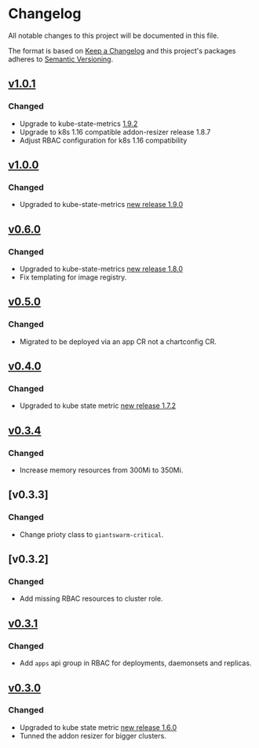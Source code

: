 # Changelog

All notable changes to this project will be documented in this file.

The format is based on [Keep a Changelog](http://keepachangelog.com/en/1.0.0/)
and this project's packages adheres to [Semantic Versioning](http://semver.org/spec/v2.0.0.html).

## [v1.0.1]

### Changed

- Upgrade to kube-state-metrics [1.9.2](https://github.com/kubernetes/kube-state-metrics/releases/tag/v1.9.2)
- Upgrade to k8s 1.16 compatible addon-resizer release 1.8.7
- Adjust RBAC configuration for k8s 1.16 compatibility

## [v1.0.0]

### Changed

- Upgraded to kube-state-metrics [new release 1.9.0](https://github.com/kubernetes/kube-state-metrics/releases/tag/v1.9.0)

## [v0.6.0]

### Changed

- Upgraded to kube-state-metrics [new release 1.8.0](https://github.com/kubernetes/kube-state-metrics/releases/tag/v1.8.0)
- Fix templating for image registry.

## [v0.5.0]

### Changed

- Migrated to be deployed via an app CR not a chartconfig CR.

## [v0.4.0] 

### Changed

- Upgraded to kube state metric [new release 1.7.2](https://github.com/kubernetes/kube-state-metrics/releases/tag/v1.7.2)

## [v0.3.4] 

### Changed

- Increase memory resources from 300Mi to 350Mi.

## [v0.3.3]

### Changed

- Change prioty class to `giantswarm-critical`.

## [v0.3.2]

### Changed

- Add missing RBAC resources to cluster role.

## [v0.3.1]

### Changed

- Add `apps` api group in RBAC for deployments, daemonsets and replicas.

## [v0.3.0]

### Changed

- Upgraded to kube state metric [new release 1.6.0](https://github.com/kubernetes/kube-state-metrics/releases/tag/v1.6.0)
- Tunned the addon resizer for bigger clusters.

[v1.0.2]: https://github.com/giantswarm/kube-state-metrics-app/releases/tag/v1.0.2
[v1.0.1]: https://github.com/giantswarm/kube-state-metrics-app/releases/tag/v1.0.1
[v1.0.0]: https://github.com/giantswarm/kube-state-metrics-app/releases/tag/v1.0.0
[v0.7.0]: https://github.com/giantswarm/kube-state-metrics-app/releases/tag/v0.7.0
[v0.6.0]: https://github.com/giantswarm/kube-state-metrics-app/releases/tag/v0.6.0
[v0.5.0]: https://github.com/giantswarm/kube-state-metrics-app/releases/tag/v0.5.0
[v0.4.0]: https://github.com/giantswarm/kubernetes-kube-state-metrics/pull/49
[v0.3.4]: https://github.com/giantswarm/kubernetes-kube-state-metrics/pull/47
[v0.3.1]: https://github.com/giantswarm/kubernetes-kube-state-metrics/pull/43
[v0.3.0]: https://github.com/giantswarm/kubernetes-kube-state-metrics/pull/40
